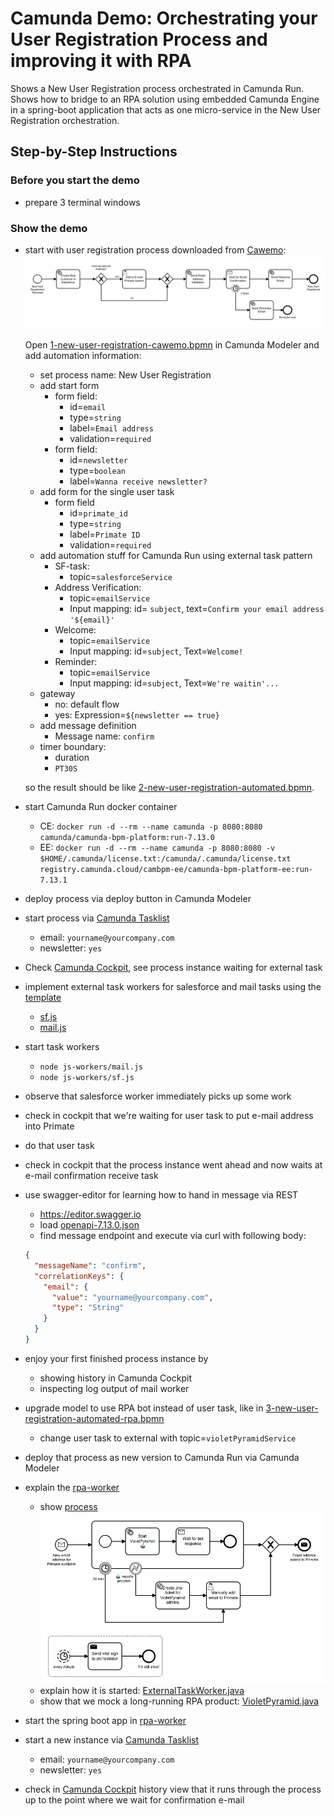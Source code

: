 # Camunda Demo: Orchestrating your User Registration Process and improving it with RPA

Shows a New User Registration process orchestrated in Camunda Run.
Shows how to bridge to an RPA solution using embedded Camunda Engine in a spring-boot application that acts as one micro-service in the New User Registration orchestration.

## Step-by-Step Instructions

### Before you start the demo

- prepare 3 terminal windows

### Show the demo

- start with user registration process downloaded from [Cawemo](https://cawemo.com):
  ![New User Registration Process](1-new-user-registration-cawemo.png)

  Open [1-new-user-registration-cawemo.bpmn](1-new-user-registration-cawemo.bpmn) in Camunda Modeler and add automation information:

  - set process name: New User Registration
  - add start form
    - form field:
      - id=`email`
      - type=`string`
      - label=`Email address`
      - validation=`required`
    - form field:
      - id=`newsletter`
      - type=`boolean`
      - label=`Wanna receive newsletter?`
  - add form for the single user task
    - form field
      - id=`primate_id`
      - type=`string`
      - label=`Primate ID`
      - validation=`required`
  - add automation stuff for Camunda Run using external task pattern
    - SF-task:
      - topic=`salesforceService`
    - Address Verification:
      - topic=`emailService`
      - Input mapping: id= `subject`, text=`Confirm your email address '${email}'`
    - Welcome:
      - topic=`emailService`
      - Input mapping: id=`subject`, Text=`Welcome!`
    - Reminder:
      - topic=`emailService`
      - Input mapping: id=`subject`, Text=`We're waitin'...`
  - gateway
    - no: default flow
    - yes: Expression=`${newsletter == true}`
  - add message definition
    - Message name: `confirm`
  - timer boundary:
    - duration
    - `PT30S`
  
  so the result should be like [2-new-user-registration-automated.bpmn](2-new-user-registration-automated.bpmn).
- start Camunda Run docker container
  - CE: `docker run -d --rm --name camunda -p 8080:8080 camunda/camunda-bpm-platform:run-7.13.0`
  - EE: `docker run -d --rm --name camunda -p 8080:8080 -v $HOME/.camunda/license.txt:/camunda/.camunda/license.txt registry.camunda.cloud/cambpm-ee/camunda-bpm-platform-ee:run-7.13.1`
- deploy process via deploy button in Camunda Modeler
- start process via [Camunda Tasklist](http://localhost:8080/app/tasklist/)
  - email: `yourname@yourcompany.com`
  - newsletter: `yes`
- Check [Camunda Cockpit](http://localhost:8080/app/cockpit/), see process instance waiting for external task
- implement external task workers for salesforce and mail tasks using the [template](js-worker/template.js)
  - [sf.js](js-worker/sf.js)
  - [mail.js](js-worker/mail.js)
- start task workers
  - `node js-workers/mail.js`
  - `node js-workers/sf.js`
- observe that salesforce worker immediately picks up some work
- check in cockpit that we're waiting for user task to put e-mail address into Primate
- do that user task
- check in cockpit that the process instance went ahead and now waits at e-mail confirmation receive task
- use swagger-editor for learning how to hand in message via REST
  - <https://editor.swagger.io>
  - load [openapi-7.13.0.json](openapi-7.13.0.json)
  - find message endpoint and execute via curl with following body:

  ```json
  {
    "messageName": "confirm",
    "correlationKeys": {
      "email": {
        "value": "yourname@yourcompany.com",
        "type": "String"
      }
    }
  }
  ```

- enjoy your first finished process instance by
  - showing history in Camunda Cockpit
  - inspecting log output of mail worker
- upgrade model to use RPA bot instead of user task, like in [3-new-user-registration-automated-rpa.bpmn](3-new-user-registration-automated-rpa.bpmn)
  - change user task to external with topic=`violetPyramidService`
- deploy that process as new version to Camunda Run via Camunda Modeler
- explain the [rpa-worker](rpa-worker/)
  - show [process](rpa-worker/src/main/resources/process.bpmn)
    ![New User Registration Process](rpa-worker/src/main/resources/process.png)
  - explain how it is started: [ExternalTaskWorker.java](./rpa-worker/src/main/java/inc/acme/user/ExternalTaskWorker.java)
  - show that we mock a long-running RPA product: [VioletPyramid.java](./rpa-worker/src/main/java/inc/acme/user/mock/VioletPyramid.java)
- start the spring boot app in [rpa-worker](rpa-worker/)
- start a new instance via [Camunda Tasklist](http://localhost:8080/app/tasklist/)
  - email: `yourname@yourcompany.com`
  - newsletter: `yes`
- check in [Camunda Cockpit](http://localhost:8080/app/cockpit/) history view that it runs through the process up to the point where we wait for confirmation e-mail
